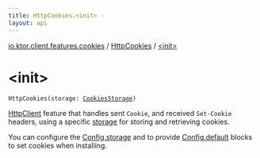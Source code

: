 ```yaml
---
title: HttpCookies.<init> - 
layout: api
---
```


<div class='api-docs-breadcrumbs'><a href="../index.html">io.ktor.client.features.cookies</a> / <a href="index.html">HttpCookies</a> / <a href="./-init-.html">&lt;init&gt;</a></div>

# &lt;init&gt;

<div class="signature"><code><span class="identifier">HttpCookies</span><span class="symbol">(</span><span class="parameterName" id="io.ktor.client.features.cookies.HttpCookies$<init>(io.ktor.client.features.cookies.CookiesStorage)/storage">storage</span><span class="symbol">:</span>&nbsp;<a href="../-cookies-storage/index.html"><span class="identifier">CookiesStorage</span></a><span class="symbol">)</span></code></div>

<a href="../../io.ktor.client/-http-client/index.html">HttpClient</a> feature that handles sent <code>Cookie</code>, and received <code>Set-Cookie</code> headers,
using a specific <a href="-init-.html#io.ktor.client.features.cookies.HttpCookies$<init>(io.ktor.client.features.cookies.CookiesStorage)/storage">storage</a> for storing and retrieving cookies.

You can configure the <a href="-config/storage.html">Config.storage</a> and to provide <a href="-config/default.html">Config.default</a> blocks to set
cookies when installing.

